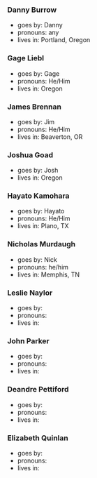 ### Danny Burrow
* goes by: Danny
* pronouns: any
* lives in: Portland, Oregon

### Gage Liebl
* goes by: Gage
* pronouns: He/Him
* lives in: Oregon

### James Brennan
* goes by: Jim
* pronouns: He/Him
* lives in: Beaverton, OR

### Joshua Goad
* goes by: Josh
* lives in: Oregon

### Hayato Kamohara
* goes by: Hayato
* pronouns: He/Him
* lives in: Plano, TX

### Nicholas Murdaugh
* goes by: Nick
* pronouns: he/him
* lives in: Memphis, TN

### Leslie Naylor
* goes by: 
* pronouns: 
* lives in: 

### John Parker
* goes by: 
* pronouns: 
* lives in: 

### Deandre Pettiford
* goes by: 
* pronouns: 
* lives in: 

### Elizabeth Quinlan
* goes by: 
* pronouns: 
* lives in: 

